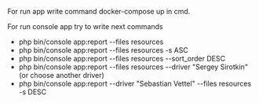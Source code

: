 For run app write command docker-compose up in cmd.

For run console app try to write next commands

- php bin/console app:report --files resources
- php bin/console app:report --files resources -s ASC
- php bin/console app:report --files resources --sort_order DESC
- php bin/console app:report --files resources --driver "Sergey Sirotkin"(or choose another driver)
- php bin/console app:report --driver "Sebastian Vettel" --files resources -s DESC